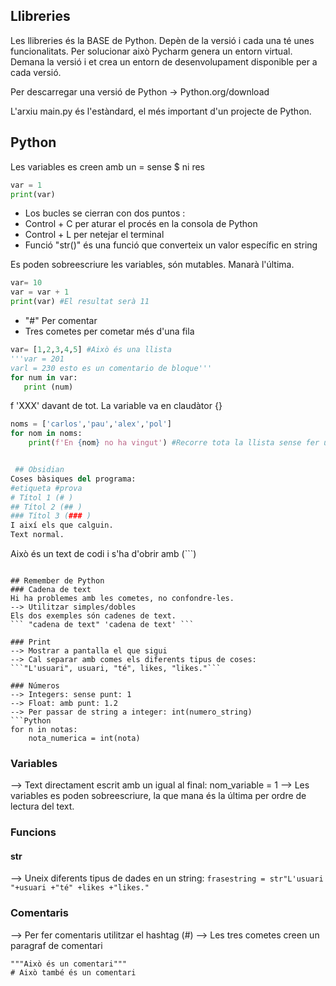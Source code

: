 
## Llibreries

Les llibreries és la BASE de Python. Depèn de la versió i cada una té unes funcionalitats. Per solucionar això Pycharm genera un entorn virtual. Demana la versió i et crea un entorn de desenvolupament disponible per a cada versió. 

Per descarregar una versió de Python -> Python.org/download

L'arxiu main.py és l'estàndard, el més important d'un projecte de Python.

## Python

Les variables es creen amb un = sense $ ni res

```Python
var = 1
print(var)
```

- Los bucles se cierran con dos puntos :
- Control + C per aturar el procés en la consola de Python 
- Control + L per netejar el terminal
- Funció "str()" és una funció que converteix un valor específic en string

Es poden sobreescriure les variables, són mutables. Manarà l'última.
```Python
var= 10 
var = var + 1
print(var) #El resultat serà 11
```

- "#" Per comentar
- Tres cometes per cometar més d'una fila

 ``` Python
var= [1,2,3,4,5] #Això és una llista
'''var = 201
varl = 230 esto es un comentario de bloque'''
for num in var:
	print (num)
```

f 'XXX' davant de tot. La variable va en claudàtor {} 
```Python
noms = ['carlos','pau','alex','pol']  
for nom in noms:  
    print(f'En {nom} no ha vingut') #Recorre tota la llista sense fer un for```


 ## Obsidian
Coses bàsiques del programa:
#etiqueta #prova
# Títol 1 (# )
## Títol 2 (## )
### Títol 3 (### )
I així els que calguin.
Text normal.
```
Això és un text de codi i s'ha d'obrir amb (```)
```

## Remember de Python
### Cadena de text
Hi ha problemes amb les cometes, no confondre-les.
--> Utilitzar simples/dobles
Els dos exemples són cadenes de text.
``` "cadena de text" 'cadena de text' ```

### Print
--> Mostrar a pantalla el que sigui
--> Cal separar amb comes els diferents tipus de coses:
```"L'usuari", usuari, "té", likes, "likes."```

### Números
--> Integers: sense punt: 1
--> Float: amb punt: 1.2
--> Per passar de string a integer: int(numero_string)
```Python
for n in notas:  
    nota_numerica = int(nota)
```

### Variables
--> Text directament escrit amb un igual al final: nom_variable = 1
--> Les variables es poden sobreescriure, la que mana és la última per ordre de lectura del text.

### Funcions
#### str
--> Uneix diferents tipus de dades en un string:
```frasestring = str"L'usuari "+usuari +"té" +likes +"likes."```

### Comentaris
--> Per fer comentaris utilitzar el hashtag (#)
--> Les tres cometes creen un paragraf de comentari
```
"""Això és un comentari""" 
# Això també és un comentari
``` 

